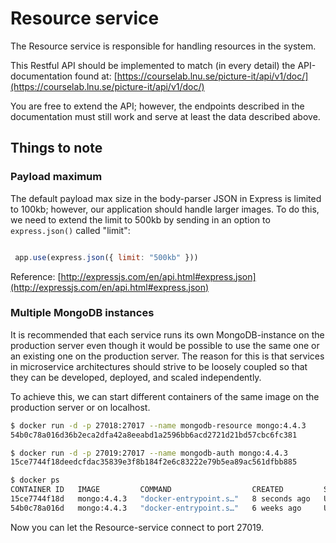 # Resource service

The Resource service is responsible for handling resources in the system.

This Restful API should be implemented to match (in every detail) the API-documentation found at:
[https://courselab.lnu.se/picture-it/api/v1/doc/](https://courselab.lnu.se/picture-it/api/v1/doc/)

You are free to extend the API; however, the endpoints described in the documentation must still work and serve at least the data described above.

## Things to note

### Payload maximum

The default payload max size in the body-parser JSON in Express is limited to 100kb; however, our application should handle larger images. To do this, we need to extend the limit to 500kb by sending in an option to `express.json()` called "limit":

```javascript

 app.use(express.json({ limit: "500kb" }))
 ```

 Reference: [http://expressjs.com/en/api.html#express.json](http://expressjs.com/en/api.html#express.json)

### Multiple MongoDB instances

It is recommended that each service runs its own MongoDB-instance on the production server even though it would be possible to use the same one or an existing one on the production server. The reason for this is that services in microservice architectures should strive to be loosely coupled so that they can be developed, deployed, and scaled independently.

To achieve this, we can start different containers of the same image on the production server or on localhost.

```bash
$ docker run -d -p 27018:27017 --name mongodb-resource mongo:4.4.3
54b0c78a016d36b2eca2dfa42a8eeabd1a2596bb6acd2721d21bd57cbc6fc381

$ docker run -d -p 27019:27017 --name mongodb-auth mongo:4.4.3
15ce7744f18deedcfdac35839e3f8b184f2e6c83222e79b5ea89ac561dfbb885

$ docker ps
CONTAINER ID   IMAGE         COMMAND                  CREATED         STATUS             PORTS                      NAMES
15ce7744f18d   mongo:4.4.3   "docker-entrypoint.s…"   8 seconds ago   Up 6 seconds       0.0.0.0:27019->27017/tcp   mongodb-auth
54b0c78a016d   mongo:4.4.3   "docker-entrypoint.s…"   6 weeks ago     Up About an hour   0.0.0.0:27018->27017/tcp   mongodb-resource
```

Now you can let the Resource-service connect to port 27019.
